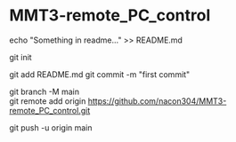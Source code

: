 # MMT3-remote_PC_control

echo "Something in readme..." >> README.md  

<!-- Khởi tạo git -->
git init  
<!-- Tạo file Readme.md -->
git add README.md
git commit -m "first commit"  

<!-- Chọn branch chạy -->
git branch -M main  
git remote add origin https://github.com/nacon304/MMT3-remote_PC_control.git  

<!-- Upload code lên -->
git push -u origin main  
